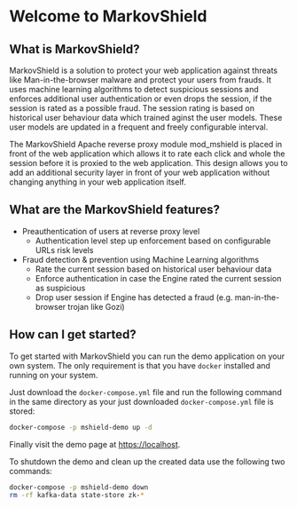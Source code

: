 # Welcome to MarkovShield

## What is MarkovShield?
MarkovShield is a solution to protect your web application against threats like Man-in-the-browser malware and protect your users from frauds. It uses machine learning algorithms to detect suspicious sessions and enforces additional user authentication or even drops the session, if the session is rated as a possible fraud. The session rating is based on historical user behaviour data which trained aginst the user models. These user models are updated in a frequent and freely configurable interval.

The MarkovShield Apache reverse proxy module mod_mshield is placed in front of the web application which allows it to rate each click and whole the session before it is proxied to the web application. This design allows you to add an additional security layer in front of your web application without changing anything in your web application itself.

## What are the MarkovShield features?
* Preauthentication of users at reverse proxy level
  * Authentication level step up enforcement based on configurable URLs risk levels
* Fraud detection & prevention using Machine Learning algorithms
  * Rate the current session based on historical user behaviour data
  * Enforce authentication in case the Engine rated the current session as suspicious
  * Drop user session if Engine has detected a fraud (e.g. man-in-the-browser trojan like Gozi)

## How can I get started?
To get started with MarkovShield you can run the demo application on your own system. The only requirement is that you have `docker` installed and running on your system.

Just download the `docker-compose.yml` file and run the following command in the same directory as your just downloaded `docker-compose.yml` file is stored:

```bash
docker-compose -p mshield-demo up -d
```

Finally visit the demo page at [https://localhost](https://localhost).

To shutdown the demo and clean up the created data use the following two commands:
```bash
docker-compose -p mshield-demo down
rm -rf kafka-data state-store zk-*
```
